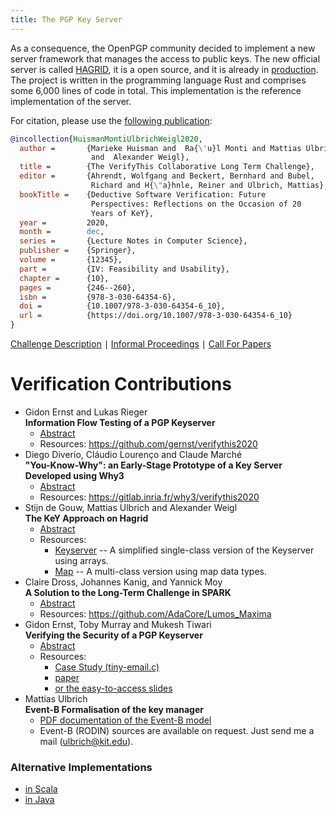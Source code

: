 ```yaml
---
title: The PGP Key Server
---
```




As a consequence, the OpenPGP community decided to implement a new
server framework that manages the access to public keys. The new
official server is called
[HAGRID](https://gitlab.com/hagrid-keyserver/hagrid), it is a open
source, and it is already in [production](https://keys.openpgp.org).
The project is written in the programming language Rust and comprises
some 6,000 lines of code in total. This implementation is the
reference implementation of the server.

For citation, please use the [following publication](https://doi.org/10.1007/978-3-030-64354-6_10):

```bibtex
@incollection{HuismanMontiUlbrichWeigl2020,
  author =       {Marieke Huisman and  Ra{\'u}l Monti and Mattias Ulbrich
                  and  Alexander Weigl},
  title =        {The VerifyThis Collaborative Long Term Challenge},
  editor =       {Ahrendt, Wolfgang and Beckert, Bernhard and Bubel,
                  Richard and H{\"a}hnle, Reiner and Ulbrich, Mattias},
  bookTitle =    {Deductive Software Verification: Future
                  Perspectives: Reflections on the Occasion of 20
                  Years of KeY},
  year =         2020,
  month =        dec,
  series =       {Lecture Notes in Computer Science},
  publisher =    {Springer},
  volume =       {12345},
  part =         {IV: Feasibility and Usability},
  chapter =      {10},
  pages =        {246--260},
  isbn =         {978-3-030-64354-6},
  doi =          {10.1007/978-3-030-64354-6_10},
  url =          {https://doi.org/10.1007/978-3-030-64354-6_10}
}
```

[Challenge Description](/01hagrid/challenge)
&mid;
[Informal Proceedings](https://publikationen.bibliothek.kit.edu/1000119426)
&mid;
[Call For Papers](/01hagrid/cfp)



# Verification Contributions

-   Gidon Ernst and Lukas Rieger  
    **Information Flow Testing of a PGP Keyserver**
    -   [Abstract](/01hagrid/abstracts/VTLTC_2020_paper_4.pdf)
    -   Resources: <https://github.com/gernst/verifythis2020>
-   Diego Diverio, Cláudio Lourenço and Claude Marché  
    **"You-Know-Why": an Early-Stage Prototype of a Key Server Developed
    using Why3**
    -   [Abstract](/01hagrid/abstracts/VTLTC_2020_paper_2.pdf)
    -   Resources: <https://gitlab.inria.fr/why3/verifythis2020>
-   Stijn de Gouw, Mattias Ulbrich and Alexander Weigl  
    **The KeY Approach on Hagrid**
    -   [Abstract](/01hagrid/abstracts/VTLTC_2020_paper_3.pdf)
    -   Resources:
        -   [Keyserver](https://github.com/KeYProject/verifythis-ltc-2020/blob/master/simplified/Keyserver.java)
            -- A simplified single-class version of the Keyserver using
            arrays.
        -   [Map](https://github.com/KeYProject/verifythis-ltc-2020/blob/master/imap/)
            -- A multi-class version using map data types.
-   Claire Dross, Johannes Kanig, and Yannick Moy  
    **A Solution to the Long-Term Challenge in SPARK**
    -   [Abstract](/01hagrid/abstracts/VTLTC_2020_paper_1.pdf)
    -   Resources: <https://github.com/AdaCore/Lumos_Maxima>
-   Gidon Ernst, Toby Murray and Mukesh Tiwari  
    **Verifying the Security of a PGP Keyserver**
    -   [Abstract](/01hagrid/abstracts/VTLTC_2020_paper_5.pdf)
    -   Resources:
        -   [Case Study
            (tiny-email.c)](https://bitbucket.org/covern/secc/src/master/examples/tiny-email.c)
        -   [paper](https://www.sosy-lab.org/research/pub/2019-CAV.SecCSL_Security_Concurrent_Separation_Logic.pdf)
        -   [or the easy-to-access
            slides](https://www.sosy-lab.org/research/prs/2019-07-18-CAV19-SecCSL_Security_Concurrent_Separation_Logic.pdf)
-   Mattias Ulbrich  
    **Event-B Formalisation of the key manager**
    -   [PDF documentation of the Event-B
        model](https://formal.iti.kit.edu/~ulbrich/pub/LongTermChallenge.pdf)
    -   Event-B (RODIN) sources are available on request. Just send me
        a mail (ulbrich@kit.edu).

### Alternative Implementations

-   [in Scala](https://github.com/gernst/verifythis2020)
-   [in Java](https://github.com/wadoon/keyserver-java)
